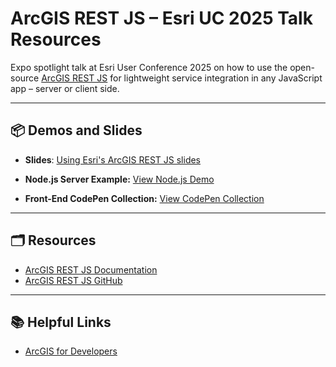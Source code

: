 
# ArcGIS REST JS – Esri UC 2025 Talk Resources

Expo spotlight talk at Esri User Conference 2025 on how to use the open-source [ArcGIS REST JS](https://github.com/Esri/arcgis-rest-js) for lightweight service integration in any JavaScript app – server or client side.

---

## 📦 Demos and Slides

- **Slides**: [Using Esri's ArcGIS REST JS slides](https://drive.google.com/file/d/1NdQ59vtYH2wanbwEGSkWCrHWxFVBieiC/view?usp=sharing)

- **Node.js Server Example:** [View Node.js Demo](https://github.com/cyatteau/geoenrichment-population-demo)

- **Front-End CodePen Collection:** [View CodePen Collection](https://codepen.io/collection/kkbgeG)

---

## 🗂️ Resources

- [ArcGIS REST JS Documentation](https://developers.arcgis.com/arcgis-rest-js/)
- [ArcGIS REST JS GitHub](https://github.com/Esri/arcgis-rest-js)
---

## 📚 Helpful Links

- [ArcGIS for Developers](https://developers.arcgis.com/)
